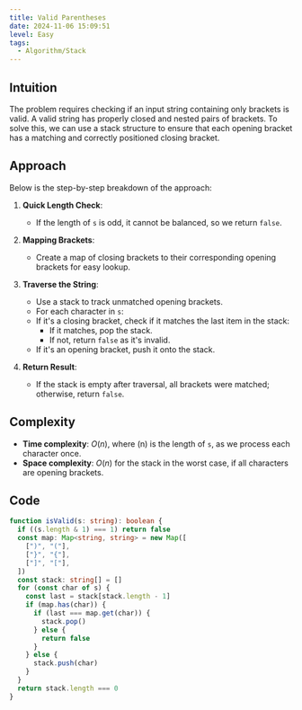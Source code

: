 ```yaml
---
title: Valid Parentheses
date: 2024-11-06 15:09:51
level: Easy
tags:  
  - Algorithm/Stack
---
```


## Intuition

The problem requires checking if an input string containing only brackets is valid. A valid string has properly closed and nested pairs of brackets. To solve this, we can use a stack structure to ensure that each opening bracket has a matching and correctly positioned closing bracket.

## Approach

Below is the step-by-step breakdown of the approach:

1. **Quick Length Check**:
	- If the length of `s` is odd, it cannot be balanced, so we return `false`.

2. **Mapping Brackets**:
	- Create a map of closing brackets to their corresponding opening brackets for easy lookup.

3. **Traverse the String**:
	- Use a stack to track unmatched opening brackets.
	- For each character in `s`:
	- If it's a closing bracket, check if it matches the last item in the stack:
		- If it matches, pop the stack.
		- If not, return `false` as it's invalid.
	- If it's an opening bracket, push it onto the stack.

4. **Return Result**:
	- If the stack is empty after traversal, all brackets were matched; otherwise, return `false`.

## Complexity

- **Time complexity**: $O(n)$, where \(n\) is the length of `s`, as we process each character once.
- **Space complexity**: $O(n)$ for the stack in the worst case, if all characters are opening brackets.

## Code

```typescript
function isValid(s: string): boolean {
  if ((s.length & 1) === 1) return false
  const map: Map<string, string> = new Map([
    [")", "("],
    ["}", "{"],
    ["]", "["],
  ])
  const stack: string[] = []
  for (const char of s) {
    const last = stack[stack.length - 1]
    if (map.has(char)) {
      if (last === map.get(char)) {
        stack.pop()
      } else {
        return false
      }
    } else {
      stack.push(char)
    }
  }
  return stack.length === 0
}
```
